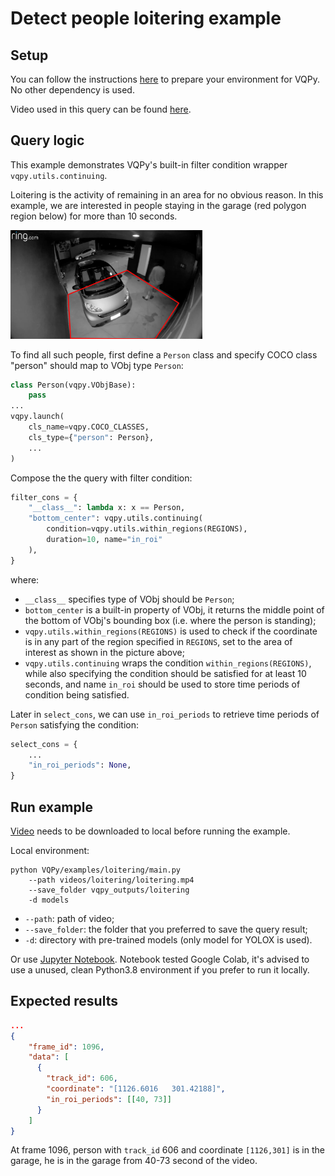 # Detect people loitering example

## Setup

You can follow the instructions [here](../../vqpy/README.md) to prepare your environment for VQPy. No other dependency is used.

Video used in this query can be found [here](https://youtu.be/EuLMrUFNRxQ).

## Query logic

This example demonstrates VQPy's built-in filter condition wrapper `vqpy.utils.continuing`.

Loitering is the activity of remaining in an area for no obvious reason. In this example, we are interested in people staying in the garage (red polygon region below) for more than 10 seconds.

<img src="./README.assets/region.png" alt="region of interest" style="zoom: 30%;" />

To find all such people, first define a `Person` class and specify COCO class "person" should map to VObj type `Person`:

```python
class Person(vqpy.VObjBase):
    pass
...
vqpy.launch(
    cls_name=vqpy.COCO_CLASSES,
    cls_type={"person": Person},
    ...
)
```

Compose the the query with filter condition:

```python
filter_cons = {
    "__class__": lambda x: x == Person,
    "bottom_center": vqpy.utils.continuing(
        condition=vqpy.utils.within_regions(REGIONS),
        duration=10, name="in_roi"
    ),
}
```

where:

- `__class__` specifies type of VObj should be `Person`;
- `bottom_center` is a built-in property of VObj, it returns the middle point of the bottom of VObj's bounding box (i.e. where the person is standing);
- `vqpy.utils.within_regions(REGIONS)` is used to check if the coordinate is in any part of the region specified in `REGIONS`, set to the area of interest as shown in the picture above;
- `vqpy.utils.continuing` wraps the condition `within_regions(REGIONS)`, while also specifying the condition should be satisfied for at least 10 seconds, and name `in_roi` should be used to store time periods of condition being satisfied.

Later in `select_cons`, we can use `in_roi_periods` to retrieve time periods of `Person` satisfying the condition:

```python
select_cons = {
    ...
    "in_roi_periods": None,
}
```

## Run example

[Video](https://youtu.be/EuLMrUFNRxQ) needs to be downloaded to local before running the example.

Local environment:

```shell
python VQPy/examples/loitering/main.py
    --path videos/loitering/loitering.mp4
    --save_folder vqpy_outputs/loitering
    -d models
```

- `--path`: path of video;
- `--save_folder`: the folder that you preferred to save the query result;
- `-d`: directory with pre-trained models (only model for YOLOX is used).

Or use [Jupyter Notebook](./demo.ipynb). Notebook tested Google Colab, it's advised to use a unused, clean Python3.8 environment if you prefer to run it locally.

## Expected results

```json
...
{
    "frame_id": 1096,
    "data": [
      {
        "track_id": 606,
        "coordinate": "[1126.6016   301.42188]",
        "in_roi_periods": [[40, 73]]
      }
    ]
}
```

At frame 1096, person with `track_id` 606 and coordinate `[1126,301]` is in the garage, he is in the garage from 40-73 second of the video.
